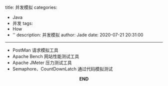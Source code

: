 title: 并发模拟
categories:
  - Java
  - 并发
tags:
  - How
  - ''
description: 并发模拟
author: Jade
date: 2020-07-21 20:31:00
---

- PostMan 请求模拟工具
- Apache Bench 网站性能测试工具
- Apache JMeter 压力测试工具
- Semaphore、CountDownLatch 通过代码模拟测试 

<p style="text-align: center"><strong>END</strong></p>